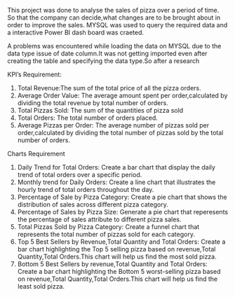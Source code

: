 This project was done to analyse the sales of pizza over a period of time. So that the company can decide,what changes are to be brought about in order to improve the sales.
MYSQL was used to query the required data and a interactive Power BI dash board was craeted.

A problems was encountered while loading the data on MYSQL due to the data type issue of date column.It was not getting imported even after creating the table and specifying the data type.So after a research 

KPI’s Requirement:
1.	Total Revenue:The sum of the total price of all the pizza orders.
2.	Average Order Value: The average amount spent per order,calculated by dividing the total revenue by total number of orders.
3.	Total Pizzas Sold: The sum of the quantities of pizza sold
4.	Total Orders: The total number of orders placed.
5.	Average Pizzas per Order: The average number of pizzas sold per order,calculated by dividing the total number of pizzas sold by the total number of orders.

Charts Requirement
1.	Daily Trend for Total Orders: Create a bar chart that display the daily trend of total orders over a specific period.
2.	Monthly trend for Daily Orders: Create a line chart that illustrates  the hourly trend of total orders throughout the day.
3.	Percentage of Sale by Pizza Category: Create a pie chart that shows the distribution of sales across different pizza category.
4.	Percentage of Sales by Pizza Size: Generate a pie chart that reperesents the percentage of sales attribute to different pizza sales.
5.	Total Pizzas Sold by Pizza Category: Create a funnel chart that represents the total number of pizzas sold for each category.
6.	Top 5 Best Sellers by Revenue,Total Quantity and Total Orders: Create a bar chart highlighting the Top 5 selling pizza based on revenue,Total Quantity,Total Orders.This chart will help us find the most sold pizza.	
7.	Bottom 5 Best Sellers by revenue,Total Quantity and Total Orders: Create a bar chart highlighting the Bottom 5 worst-selling pizza based on revenue,Total Quantity,Total Orders.This chart will help us find the least sold pizza.


